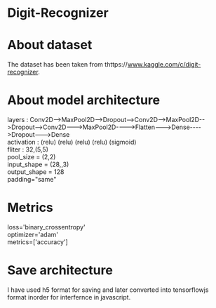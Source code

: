 # Digit-Recognizer

# About dataset  
The dataset has been taken from thttps://www.kaggle.com/c/digit-recognizer.

# About model architecture  
layers : Conv2D-->MaxPool2D-->Dropout-->Conv2D-->MaxPool2D-->Dropout-->Conv2D--->MaxPool2D---->Flatten--->Dense---->Dropout--->Dense  
activation : (relu)                    (relu)                          (relu)                            (relu)                (sigmoid)  
fliter : 32,(5,5)  
pool_size = (2,2)  
input_shape = (28,,3)  
output_shape = 128  
padding="same"

# Metrics  
loss='binary_crossentropy'  
optimizer='adam'  
metrics=['accuracy']  


# Save architecture  
I have used h5 format for saving and later converted into tensorflowjs format inorder for interfernce in javascript.
